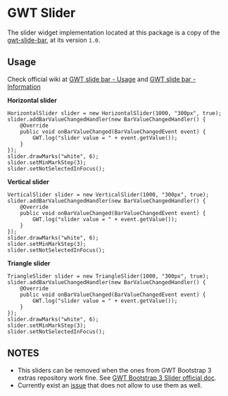GWT Slider
==========

The slider widget implementation located at this package is a copy of the [gwt-slide-bar](http://code.google.com/p/gwt-slider-bar/), at its version <code>1.0</code>.

Usage
------

Check official wiki at [GWT slide bar - Usage](http://code.google.com/p/gwt-slider-bar/wiki/Usage) and [GWT slide bar - Information](http://code.google.com/p/gwt-slider-bar/wiki/CommonInformation)

**Horizontal slider**

    HorizontalSlider slider = new HorizontalSlider(1000, "300px", true);
    slider.addBarValueChangedHandler(new BarValueChangedHandler() {
        @Override
        public void onBarValueChanged(BarValueChangedEvent event) {
            GWT.log("slider value = " + event.getValue());
        }
    });
    slider.drawMarks("white", 6);
    slider.setMinMarkStep(3);
    slider.setNotSelectedInFocus();

**Vertical slider**

    VerticalSlider slider = new VerticalSlider(1000, "300px", true);
    slider.addBarValueChangedHandler(new BarValueChangedHandler() {
        @Override
        public void onBarValueChanged(BarValueChangedEvent event) {
            GWT.log("slider value = " + event.getValue());
        }
    });
    slider.drawMarks("white", 6);
    slider.setMinMarkStep(3);
    slider.setNotSelectedInFocus();

**Triangle slider**

    TriangleSlider slider = new TriangleSlider(1000, "300px", true);
    slider.addBarValueChangedHandler(new BarValueChangedHandler() {
        @Override
        public void onBarValueChanged(BarValueChangedEvent event) {
            GWT.log("slider value = " + event.getValue());
        }
    });
    slider.drawMarks("white", 6);
    slider.setMinMarkStep(3);
    slider.setNotSelectedInFocus();

NOTES
-----

* This sliders can be removed when the ones from GWT Bootstrap 3 extras repository work fine. See [GWT Bootstrap 3 Slider official doc](https://gwtbootstrap3.github.io/gwtbootstrap3-demo/#slider).                 
* Currently exist an [issue](https://github.com/gwtbootstrap3/gwtbootstrap3-extras/issues/169) that does not allow to use them as well.                                
